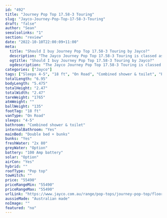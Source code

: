 ```yaml
---
id: "492"
title: "Journey Pop Top 17.58-3 Touring"
slug: "Jayco-Journey-Pop-Top-17-58-3-Touring"
draft: "false"
author: "Sean"
seealsolinks: "1"
section: "review"
date: "2022-10-10T22:00:09+11:00"
meta:
  title: "Should I buy Journey Pop Top 17.58-3 Touring by Jayco?"
  description: "The Jayco Journey Pop Top 17.58-3 Touring is classed as On Road, and sleeps 4-5 people. It is Australian made and comes in at 18 ft. It generally has Combined shower & toilet."
  ogtitle: "Should I buy Journey Pop Top 17.58-3 Touring by Jayco?"
  ogdescription: "The Jayco Journey Pop Top 17.58-3 Touring is classed as On Road, and sleeps 4-5 people. It is Australian made and comes in at 18 ft. It generally has Combined shower & toilet."
categories: ["Jayco"]
tags: ["Sleeps 4-5", "18 ft", "On Road", "Combined shower & toilet", "Pop top", "50 - 60k", "Australian made"]
totalLength: "6.95"
bodyLength: "5.475"
totalHeight: "2.47"
totalWidth: "2.47"
tareWeight: "1765"
atmWeight: ""
ballWeight: "135"
footTag: "18 ft"
vanType: "On Road"
sleeps: "4-5"
bathroom: "Combined shower & toilet"
internalBathroom: "Yes"
mainBed: "Double bed + bunks"
bunks: "Yes"
freshWater: "2x 80"
greyWater: "Option"
battery: "100 Amp battery"
solar: "Option"
airCon: "Yes"
hybrid: ""
roofType: "Pop top"
towHitch: ""
price: "55490"
priceRangeMin: "55490"
priceRangeMax: "55490"
urlLink: "https://www.jayco.com.au/range/pop-tops/journey-pop-top/floor-plans/touring/journey-1758-3jy-my22"
aussieMade: "Australian made"
noImage: ""
featured: "no"
---
```

